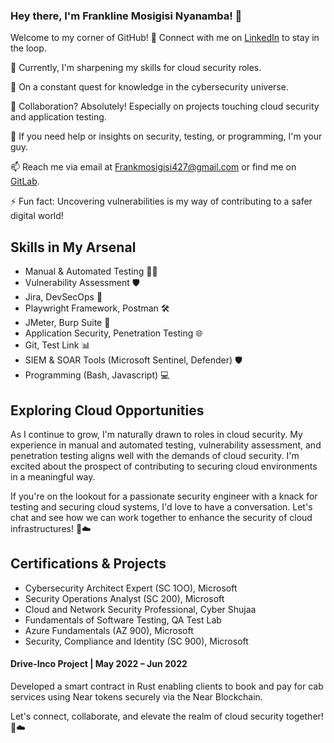 ### Hey there, I'm Frankline Mosigisi Nyanamba! 👋

Welcome to my corner of GitHub! 🚀 Connect with me on [LinkedIn](https://www.linkedin.com/in/frankline-mosigisi/) to stay in the loop.

🔭 Currently, I'm sharpening my skills for cloud security roles.

🌱 On a constant quest for knowledge in the cybersecurity universe.

👯 Collaboration? Absolutely! Especially on projects touching cloud security and application testing.

🤔 If you need help or insights on security, testing, or programming, I'm your guy.

📫 Reach me via email at Frankmosigisi427@gmail.com or find me on [GitLab](https://gitlab.com/frank-mosigisi).

⚡ Fun fact: Uncovering vulnerabilities is my way of contributing to a safer digital world!

## Skills in My Arsenal
- Manual & Automated Testing 🕵️‍♂️
- Vulnerability Assessment 🛡️
- Jira, DevSecOps 🚀
- Playwright Framework, Postman 🛠️
- JMeter, Burp Suite 🔧
- Application Security, Penetration Testing 🌐
- Git, Test Link 📊
- SIEM & SOAR Tools (Microsoft Sentinel, Defender) 🛡️
- Programming (Bash, Javascript) 💻

## Exploring Cloud Opportunities
As I continue to grow, I'm naturally drawn to roles in cloud security. My experience in manual and automated testing, vulnerability assessment, and penetration testing aligns well with the demands of cloud security. I'm excited about the prospect of contributing to securing cloud environments in a meaningful way.

If you're on the lookout for a passionate security engineer with a knack for testing and securing cloud systems, I'd love to have a conversation. Let's chat and see how we can work together to enhance the security of cloud infrastructures! 💪☁️


## Certifications & Projects
- Cybersecurity Architect Expert (SC 1OO), Microsoft
- Security Operations Analyst (SC 200), Microsoft
- Cloud and Network Security Professional, Cyber Shujaa
- Fundamentals of Software Testing, QA Test Lab
- Azure Fundamentals (AZ 900), Microsoft
- Security, Compliance and Identity (SC 900), Microsoft

#### Drive-Inco Project | May 2022 – Jun 2022
Developed a smart contract in Rust enabling clients to book and pay for cab services using Near tokens securely via the Near Blockchain.

Let's connect, collaborate, and elevate the realm of cloud security together! 💪☁️
